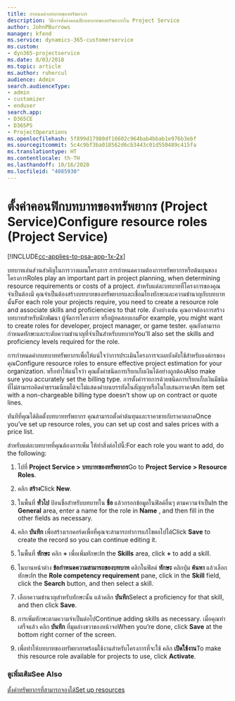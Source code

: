 ```yaml
---
title: กำหนดค่าบทบาทของทรัพยากร
description: วิธีการตั้งค่าคอนฟิกบทบาทของทรัพยากรใน Project Service
author: JohnPBurrows
manager: kfend
ms.service: dynamics-365-customerservice
ms.custom:
- dyn365-projectservice
ms.date: 8/03/2018
ms.topic: article
ms.author: ruhercul
audience: Admin
search.audienceType:
- admin
- customizer
- enduser
search.app:
- D365CE
- D365PS
- ProjectOperations
ms.openlocfilehash: 5f899d17980df16602c964bab4bbab1e976b3ebf
ms.sourcegitcommit: 5c4c9bf3ba018562d6cb3443c01d550489c415fa
ms.translationtype: HT
ms.contentlocale: th-TH
ms.lasthandoff: 10/16/2020
ms.locfileid: "4085930"
---
```

# <a name="configure-resource-roles-project-service"></a><span data-ttu-id="4cca7-103">ตั้งค่าคอนฟิกบทบาทของทรัพยากร (Project Service)</span><span class="sxs-lookup"><span data-stu-id="4cca7-103">Configure resource roles (Project Service)</span></span>

[!INCLUDE[cc-applies-to-psa-app-1x-2x](../includes/cc-applies-to-psa-app-1x-2x.md)]

<span data-ttu-id="4cca7-104">บทบาทเล่นส่วนสำคัญในการวางแผนโครงการ การกำหนดความต้องการทรัพยากรหรือต้นทุนของโครงการ</span><span class="sxs-lookup"><span data-stu-id="4cca7-104">Roles play an important part in project planning, when determining resource requirements or costs of a project.</span></span> <span data-ttu-id="4cca7-105">สำหรับแต่ละบทบาทที่โครงการของคุณจำเป็นต้องมี คุณจำเป็นต้องสร้างบทบาทของทรัพยากรและเชื่อมโยงทักษะและความชำนาญกับบทบาทนั้น</span><span class="sxs-lookup"><span data-stu-id="4cca7-105">For each role your projects require, you need to create a resource role and associate skills and proficiencies to that role.</span></span> <span data-ttu-id="4cca7-106">ตัวอย่างเช่น คุณอาจต้องการสร้างบทบาทสำหรับนักพัฒนา ผู้จัดการโครงการ หรือผู้ทดสอบเกม</span><span class="sxs-lookup"><span data-stu-id="4cca7-106">For example, you might want to create roles for developer, project manager, or game tester.</span></span> <span data-ttu-id="4cca7-107">คุณยังสามารถกำหนดทักษะและระดับความชำนาญที่จำเป็นสำหรับบทบาท</span><span class="sxs-lookup"><span data-stu-id="4cca7-107">You’ll also set the skills and proficiency levels required for the role.</span></span>  
  
 <span data-ttu-id="4cca7-108">การกำหนดค่ากบทบาททรัพยากรเพื่อให้แน่ใจว่าการประเมินโครงการจะผลบังคับใช้สำหรับองค์กรของคุณ</span><span class="sxs-lookup"><span data-stu-id="4cca7-108">Configure resource roles to ensure effective project estimation for your organization.</span></span>  <span data-ttu-id="4cca7-109">หรือทำให้แน่ใจว่า คุณตั้งค่าชนิดการเรียกเก็บเงินได้อย่างถูกต้อง</span><span class="sxs-lookup"><span data-stu-id="4cca7-109">Also make sure you accurately set the billing type.</span></span> <span data-ttu-id="4cca7-110">การตั้งค่ารายการด้วยชนิดการเรียกเก็บเงินมีชนิดที่ไม่สามารถคิดค่าธรรมเนียมได้จะไม่แสดงค่าบนบรรทัดในสัญญาหรือในใบเสนอราคา</span><span class="sxs-lookup"><span data-stu-id="4cca7-110">An item set with a non-chargeable billing type doesn’t show up on contract or quote lines.</span></span>  
  
 <span data-ttu-id="4cca7-111">ทันทีที่คุณได้ติดตั้งบทบาททรัพยากร คุณสามารถตั้งค่าต้นทุนและราคาขายกับราคาตลาด</span><span class="sxs-lookup"><span data-stu-id="4cca7-111">Once you’ve set up resource roles, you can set up cost and sales prices with a price list.</span></span>  
  
 <span data-ttu-id="4cca7-112">สำหรับแต่ละบทบาทที่คุณต้องการเพิ่ม ให้ทำสิ่งต่อไปนี้:</span><span class="sxs-lookup"><span data-stu-id="4cca7-112">For each role you want to add, do the following:</span></span>  
  
1.  <span data-ttu-id="4cca7-113">ไปที่ **Project Service > บทบาทของทรัพยากร**</span><span class="sxs-lookup"><span data-stu-id="4cca7-113">Go to **Project Service > Resource Roles**.</span></span>  
  
2.  <span data-ttu-id="4cca7-114">คลิก **สร้าง**</span><span class="sxs-lookup"><span data-stu-id="4cca7-114">Click **New**.</span></span>  
  
3.  <span data-ttu-id="4cca7-115">ในพื้นที่ **ทั่วไป** ป้อนชื่อสำหรับบทบาทใน **ชื่อ** แล้วกรอกข้อมูลในฟิลด์อื่นๆ ตามความจำเป็น</span><span class="sxs-lookup"><span data-stu-id="4cca7-115">In the **General** area, enter a name for the role in **Name** , and then fill in the other fields as necessary.</span></span>  
  
4.  <span data-ttu-id="4cca7-116">คลิก **บันทึก** เพื่อสร้างเรกคอร์ดเพื่อที่คุณจะสามารถทำการแก้ไขตอไปได้</span><span class="sxs-lookup"><span data-stu-id="4cca7-116">Click **Save** to create the record so you can continue editing it.</span></span>  
  
5.  <span data-ttu-id="4cca7-117">ในพื้นที่ **ทักษะ** คลิก **+** เพื่อเพิ่มทักษะ</span><span class="sxs-lookup"><span data-stu-id="4cca7-117">In the **Skills** area, click **+** to add a skill.</span></span>  
  
6.  <span data-ttu-id="4cca7-118">ในบานหน้าต่าง **ข้อกำหนดความสามารถของบทบาท** คลิกในฟิลด์ **ทักษะ** คลิกปุ่ม **ค้นหา** แล้วเลือกทักษะ</span><span class="sxs-lookup"><span data-stu-id="4cca7-118">In the **Role competency requirement** pane, click in the **Skill** field, click the **Search** button, and then select a skill.</span></span>  
  
7.  <span data-ttu-id="4cca7-119">เลือกความชำนาญสำหรับทักษะนั้น แล้วคลิก **บันทึก**</span><span class="sxs-lookup"><span data-stu-id="4cca7-119">Select a proficiency for that skill, and then click **Save**.</span></span>  
  
8.  <span data-ttu-id="4cca7-120">การเพิ่มทักษะตามความจำเป็นต่อไป</span><span class="sxs-lookup"><span data-stu-id="4cca7-120">Continue adding skills as necessary.</span></span> <span data-ttu-id="4cca7-121">เมื่อคุณทำเสร็จแล้ว คลิก **บันทึก** ที่มุมล่างขวาของหน้าจอ</span><span class="sxs-lookup"><span data-stu-id="4cca7-121">When you’re done, click **Save** at the bottom right corner of the screen.</span></span>  
  
9. <span data-ttu-id="4cca7-122">เพื่อทำให้บทบาทของทรัพยากรพร้อมใช้งานสำหรับโครงการที่จะใช้ คลิก **เปิดใช้งาน**</span><span class="sxs-lookup"><span data-stu-id="4cca7-122">To make this resource role available for projects to use, click **Activate**.</span></span>  
  
### <a name="see-also"></a><span data-ttu-id="4cca7-123">ดูเพิ่มเติม</span><span class="sxs-lookup"><span data-stu-id="4cca7-123">See Also</span></span>  
 [<span data-ttu-id="4cca7-124">ตั้งค่าทรัพยากรที่สามารถจองได้</span><span class="sxs-lookup"><span data-stu-id="4cca7-124">Set up resources</span></span>](../psa/set-up-resources.md)
